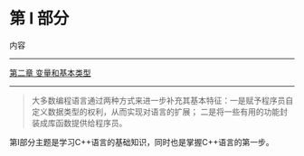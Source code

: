 # 第 I 部分

内容

---

[第二章 变量和基本类型](./../ChapterTwo_Variable/docs/ChapterTwo_变量和基本类型.md)

---

> 大多数编程语言通过两种方式来进一步补充其基本特征：一是赋予程序员自定义数据类型的权利，从而实现对语言的扩展；
> 二是将一些有用的功能封装成库函数提供给程序员。

第I部分主题是学习C++语言的基础知识，同时也是掌握C++语言的第一步。